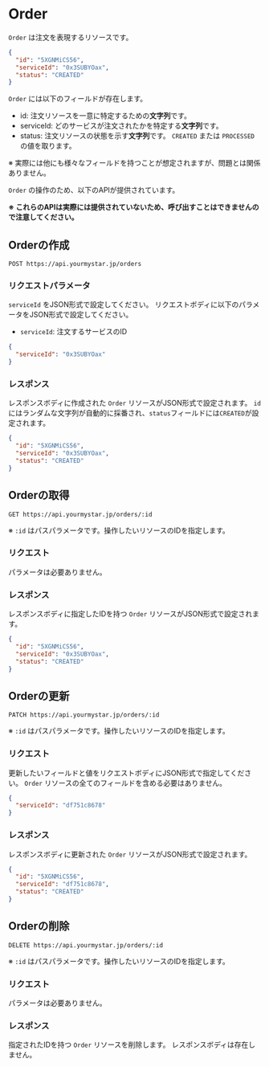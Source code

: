# Order

`Order` は注文を表現するリソースです。

```json
{
  "id": "5XGNMiCS56", 
  "serviceId": "0x3SUBYOax",
  "status": "CREATED"
}
```

`Order` には以下のフィールドが存在します。

- id: 注文リソースを一意に特定するための**文字列**です。
- serviceId: どのサービスが注文されたかを特定する**文字列**です。
- status: 注文リソースの状態を示す**文字列**です。 `CREATED` または `PROCESSED` の値を取ります。

※ 実際には他にも様々なフィールドを持つことが想定されますが、問題とは関係ありません。

`Order` の操作のため、以下のAPIが提供されています。

**※ これらのAPIは実際には提供されていないため、呼び出すことはできませんので注意してください。**

## Orderの作成
```
POST https://api.yourmystar.jp/orders
```

### リクエストパラメータ
`serviceId` をJSON形式で設定してください。
リクエストボディに以下のパラメータをJSON形式で設定してください。

- `serviceId`: 注文するサービスのID

```json
{
  "serviceId": "0x3SUBYOax"
}
```

### レスポンス
レスポンスボディに作成された `Order` リソースがJSON形式で設定されます。
`id`にはランダムな文字列が自動的に採番され、`status`フィールドには`CREATED`が設定されます。

```json
{
  "id": "5XGNMiCS56",
  "serviceId": "0x3SUBYOax",
  "status": "CREATED"
}
```

## Orderの取得
```
GET https://api.yourmystar.jp/orders/:id
```
※ `:id` はパスパラメータです。操作したいリソースのIDを指定します。

### リクエスト
パラメータは必要ありません。

### レスポンス
レスポンスボディに指定したIDを持つ `Order` リソースがJSON形式で設定されます。

```json
{
  "id": "5XGNMiCS56",
  "serviceId": "0x3SUBYOax",
  "status": "CREATED"
}
```

## Orderの更新
```
PATCH https://api.yourmystar.jp/orders/:id
```
※ `:id` はパスパラメータです。操作したいリソースのIDを指定します。

### リクエスト
更新したいフィールドと値をリクエストボディにJSON形式で指定してください。
`Order` リソースの全てのフィールドを含める必要はありません。

```json
{
  "serviceId": "df751c8678"
}
```

### レスポンス
レスポンスボディに更新された `Order` リソースがJSON形式で設定されます。

```json
{
  "id": "5XGNMiCS56",
  "serviceId": "df751c8678",
  "status": "CREATED"
}
```

## Orderの削除
```
DELETE https://api.yourmystar.jp/orders/:id
```
※ `:id` はパスパラメータです。操作したいリソースのIDを指定します。 

### リクエスト
パラメータは必要ありません。

### レスポンス
指定されたIDを持つ `Order` リソースを削除します。
レスポンスボディは存在しません。

